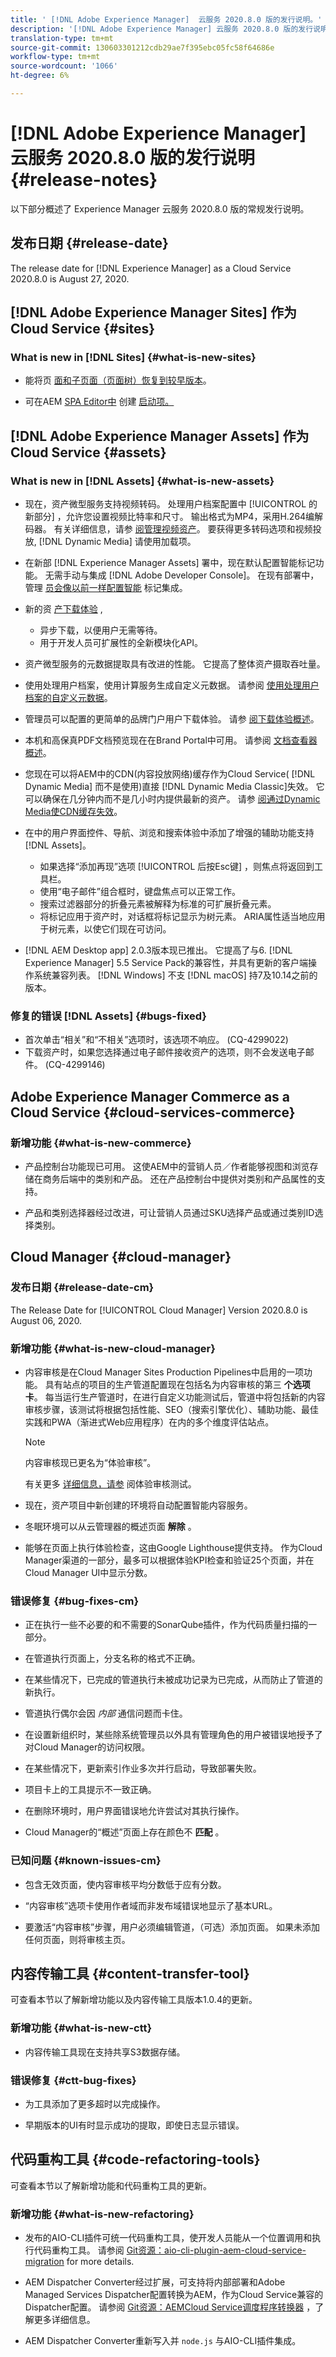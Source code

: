 ```yaml
---
title: ' [!DNL Adobe Experience Manager]  云服务 2020.8.0 版的发行说明。'
description: '[!DNL Adobe Experience Manager] 云服务 2020.8.0 版的发行说明。'
translation-type: tm+mt
source-git-commit: 130603301212cdb29ae7f395ebc05fc58f64686e
workflow-type: tm+mt
source-wordcount: '1066'
ht-degree: 6%

---
```



# [!DNL Adobe Experience Manager] 云服务 2020.8.0 版的发行说明 {#release-notes}

以下部分概述了 Experience Manager 云服务 2020.8.0 版的常规发行说明。

## 发布日期 {#release-date}

The release date for [!DNL Experience Manager] as a Cloud Service 2020.8.0 is August 27, 2020.

## [!DNL Adobe Experience Manager Sites] 作为Cloud Service {#sites}

### What is new in [!DNL Sites] {#what-is-new-sites}

* 能将页 [面和子页面（页面树）恢复到较早版本](/help/sites-cloud/authoring/features/page-versions.md#reinstating-versions)。

* 可在AEM [SPA Editor中](/help/sites-cloud/authoring/launches/overview.md) 创建 [启动项。](/help/implementing/developing/spa/introduction.md)

## [!DNL Adobe Experience Manager Assets] 作为Cloud Service {#assets}

### What is new in [!DNL Assets] {#what-is-new-assets}

* 现在，资产微型服务支持视频转码。 处理用户档案配置中 [!UICONTROL 的新部分] ，允许您设置视频比特率和尺寸。 输出格式为MP4，采用H.264编解码器。 有关详细信息，请参 [阅管理视频资产](/help/assets/manage-video-assets.md#transcode-video)。 要获得更多转码选项和视频投放, [!DNL Dynamic Media] 请使用加载项。

* 在新部 [!DNL Experience Manager Assets] 署中，现在默认配置智能标记功能。 无需手动与集成 [!DNL Adobe Developer Console]。 在现有部署中，管理 [员会像以前一样配置智能](/help/assets/smart-tags-configuration.md#aio-integration) 标记集成。

* 新的资 [产下载体验](/help/assets/download-assets-from-aem.md) ,

   * 异步下载，以便用户无需等待。
   * 用于开发人员可扩展性的全新模块化API。

* 资产微型服务的元数据提取具有改进的性能。 它提高了整体资产摄取吞吐量。

* 使用处理用户档案，使用计算服务生成自定义元数据。 请参阅 [使用处理用户档案的自定义元数据](/help/assets/manage-metadata.md#metadata-compute-service)。

* 管理员可以配置的更简单的品牌门户用户下载体验。 请参 [阅下载体验概述](https://docs.adobe.com/content/help/en/experience-manager-brand-portal/using/introduction/whats-new.html#download-configurations)。

* 本机和高保真PDF文档预览现在在Brand Portal中可用。 请参阅 [文档查看器概述](https://docs.adobe.com/content/help/en/experience-manager-brand-portal/using/introduction/whats-new.html#doc-viewer)。

* 您现在可以将AEM中的CDN(内容投放网络)缓存作为Cloud Service( [!DNL Dynamic Media] 而不是使用)直接 [!DNL Dynamic Media Classic]失效。 它可以确保在几分钟内而不是几小时内提供最新的资产。 请参 [阅通过Dynamic Media使CDN缓存失效](/help/assets/dynamic-media/invalidate-cdn-cache-dynamic-media.md)。

* 在中的用户界面控件、导航、浏览和搜索体验中添加了增强的辅助功能支持 [!DNL Assets]。

   * 如果选择“添加再现”选项 [!UICONTROL 后按Esc键] ，则焦点将返回到工具栏。 <!-- via CQ-4293594-->
   * 使用“电子邮件”组合框时，键盘焦点可以正常工作。 <!-- via CQ-4286215 -->
   * 搜索过滤器部分的折叠元素被解释为标准的可扩展折叠元素。 <!-- via CQ-4273103 -->
   * 将标记应用于资产时，对话框将标记显示为树元素。 ARIA属性适当地应用于树元素，以使它们现在可访问。 <!-- via CQ-4272964 -->

* [!DNL AEM Desktop app] 2.0.3版本现已推出。 它提高了与6. [!DNL Experience Manager] 5.5 Service Pack的兼容性，并具有更新的客户端操作系统兼容列表。 [!DNL Windows] 不支 [!DNL macOS] 持7及10.14之前的版本。

### 修复的错误 [!DNL Assets] {#bugs-fixed}

* 首次单击“相关”和“不相关”选项时，该选项不响应。 (CQ-4299022)
* 下载资产时，如果您选择通过电子邮件接收资产的选项，则不会发送电子邮件。 (CQ-4299146)

## Adobe Experience Manager Commerce as a Cloud Service {#cloud-services-commerce}

### 新增功能 {#what-is-new-commerce}

* 产品控制台功能现已可用。 这使AEM中的营销人员／作者能够视图和浏览存储在商务后端中的类别和产品。 还在产品控制台中提供对类别和产品属性的支持。

* 产品和类别选择器经过改进，可让营销人员通过SKU选择产品或通过类别ID选择类别。

## Cloud Manager {#cloud-manager}

### 发布日期 {#release-date-cm}

The Release Date for [!UICONTROL Cloud Manager] Version 2020.8.0 is August 06, 2020.

### 新增功能 {#what-is-new-cloud-manager}

* 内容审核是在Cloud Manager Sites Production Pipelines中启用的一项功能。 具有站点的项目的生产管道配置现在包括名为内容审核的第三 **个选项卡**。 每当运行生产管道时，在进行自定义功能测试后，管道中将包括新的内容审核步骤，该测试将根据包括性能、SEO（搜索引擎优化）、辅助功能、最佳实践和PWA（渐进式Web应用程序）在内的多个维度评估站点。

   >[!NOTE]
   >内容审核现已更名为“体验审核”。

   有关更多 [详细信息，请参](/help/implementing/cloud-manager/experience-audit-testing.md) 阅体验审核测试。

* 现在，资产项目中新创建的环境将自动配置智能内容服务。

* 冬眠环境可以从云管理器的概述页面 **解除** 。

* 能够在页面上执行体验检查，这由Google Lighthouse提供支持。 作为Cloud Manager渠道的一部分，最多可以根据体验KPI检查和验证25个页面，并在Cloud Manager UI中显示分数。

### 错误修复 {#bug-fixes-cm}

* 正在执行一些不必要的和不需要的SonarQube插件，作为代码质量扫描的一部分。

* 在管道执行页面上，分支名称的格式不正确。

* 在某些情况下，已完成的管道执行未被成功记录为已完成，从而防止了管道的新执行。

* 管道执行偶尔会因 *内部* 通信问题而卡住。

* 在设置新组织时，某些除系统管理员以外具有管理角色的用户被错误地授予了对Cloud Manager的访问权限。

* 在某些情况下，更新索引作业多次并行启动，导致部署失败。

* 项目卡上的工具提示不一致正确。

* 在删除环境时，用户界面错误地允许尝试对其执行操作。

* Cloud Manager的“概述”页面上存在颜色不 **匹配** 。

### 已知问题 {#known-issues-cm}

* 包含无效页面，使内容审核平均分数低于应有分数。

* “内容审核”选项卡使用作者域而非发布域错误地显示了基本URL。

* 要激活“内容审核”步骤，用户必须编辑管道，（可选）添加页面。 如果未添加任何页面，则将审核主页。

## 内容传输工具 {#content-transfer-tool}

可查看本节以了解新增功能以及内容传输工具版本1.0.4的更新。

### 新增功能 {#what-is-new-ctt}

* 内容传输工具现在支持共享S3数据存储。

### 错误修复 {#ctt-bug-fixes}

* 为工具添加了更多超时以完成操作。

* 早期版本的UI有时显示成功的提取，即使日志显示错误。

## 代码重构工具 {#code-refactoring-tools}

可查看本节以了解新增功能和代码重构工具的更新。

### 新增功能 {#what-is-new-refactoring}

* 发布的AIO-CLI插件可统一代码重构工具，使开发人员能从一个位置调用和执行代码重构工具。 请参阅 [Git资源：aio-cli-plugin-aem-cloud-service-migration](https://github.com/adobe/aio-cli-plugin-aem-cloud-service-migration) for more details.

* AEM Dispatcher Converter经过扩展，可支持将内部部署和Adobe Managed Services Dispatcher配置转换为AEM，作为Cloud Service兼容的Dispatcher配置。 请参阅 [Git资源：AEMCloud Service调度程序转换器](https://github.com/adobe/aem-cloud-service-source-migration/tree/master/packages/dispatcher-converter) ，了解更多详细信息。

* AEM Dispatcher Converter重新写入并 ` node.js ` 与AIO-CLI插件集成。
